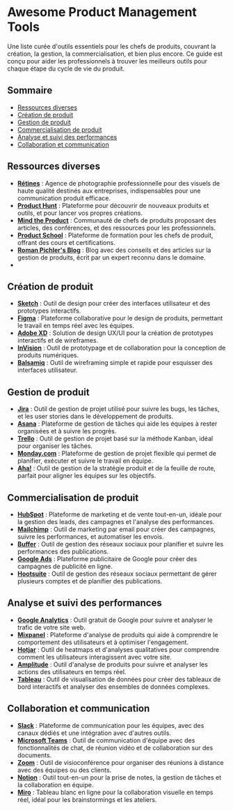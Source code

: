 # Awesome Product Management Tools

Une liste curée d'outils essentiels pour les chefs de produits, couvrant la création, la gestion, la commercialisation, et bien plus encore. Ce guide est conçu pour aider les professionnels à trouver les meilleurs outils pour chaque étape du cycle de vie du produit.

## Sommaire
- [Ressources diverses](#ressources-diverses)
- [Création de produit](#création-de-produit)
- [Gestion de produit](#gestion-de-produit)
- [Commercialisation de produit](#commercialisation-de-produit)
- [Analyse et suivi des performances](#analyse-et-suivi-des-performances)
- [Collaboration et communication](#collaboration-et-communication)

## Ressources diverses
- **[Rétines](https://retines.fr/expertises/photographe-de-produits/)** : Agence de photographie professionnelle pour des visuels de haute qualité destinés aux entreprises, indispensables pour une communication produit efficace.
- **[Product Hunt](https://www.producthunt.com/)** : Plateforme pour découvrir de nouveaux produits et outils, et pour lancer vos propres créations.
- **[Mind the Product](https://www.mindtheproduct.com/)** : Communauté de chefs de produits proposant des articles, des conférences, et des ressources pour les professionnels.
- **[Product School](https://www.productschool.com/)** : Plateforme de formation pour les chefs de produit, offrant des cours et certifications.
- **[Roman Pichler's Blog](https://www.romanpichler.com/blog/)** : Blog avec des conseils et des articles sur la gestion de produits, écrit par un expert reconnu dans le domaine.
- 
## Création de produit
- **[Sketch](https://www.sketch.com/)** : Outil de design pour créer des interfaces utilisateur et des prototypes interactifs.
- **[Figma](https://www.figma.com/)** : Plateforme collaborative pour le design de produits, permettant le travail en temps réel avec les équipes.
- **[Adobe XD](https://www.adobe.com/products/xd.html)** : Solution de design UX/UI pour la création de prototypes interactifs et de wireframes.
- **[InVision](https://www.invisionapp.com/)** : Outil de prototypage et de collaboration pour la conception de produits numériques.
- **[Balsamiq](https://balsamiq.com/)** : Outil de wireframing simple et rapide pour esquisser des interfaces utilisateur.

## Gestion de produit
- **[Jira](https://www.atlassian.com/software/jira)** : Outil de gestion de projet utilisé pour suivre les bugs, les tâches, et les user stories dans le développement de produits.
- **[Asana](https://asana.com/)** : Plateforme de gestion de tâches qui aide les équipes à rester organisées et à suivre les progrès.
- **[Trello](https://trello.com/)** : Outil de gestion de projet basé sur la méthode Kanban, idéal pour organiser les tâches.
- **[Monday.com](https://monday.com/)** : Plateforme de gestion de projet flexible qui permet de planifier, exécuter et suivre le travail en équipe.
- **[Aha!](https://www.aha.io/)** : Outil de gestion de la stratégie produit et de la feuille de route, parfait pour aligner les équipes sur les objectifs.

## Commercialisation de produit
- **[HubSpot](https://www.hubspot.com/)** : Plateforme de marketing et de vente tout-en-un, idéale pour la gestion des leads, des campagnes et l'analyse des performances.
- **[Mailchimp](https://mailchimp.com/)** : Outil de marketing par email pour créer des campagnes, suivre les performances, et automatiser les envois.
- **[Buffer](https://buffer.com/)** : Outil de gestion des réseaux sociaux pour planifier et suivre les performances des publications.
- **[Google Ads](https://ads.google.com/)** : Plateforme publicitaire de Google pour créer des campagnes de publicité en ligne.
- **[Hootsuite](https://hootsuite.com/)** : Outil de gestion des réseaux sociaux permettant de gérer plusieurs comptes et de planifier des publications.

## Analyse et suivi des performances
- **[Google Analytics](https://analytics.google.com/)** : Outil gratuit de Google pour suivre et analyser le trafic de votre site web.
- **[Mixpanel](https://mixpanel.com/)** : Plateforme d'analyse de produits qui aide à comprendre le comportement des utilisateurs et à optimiser l'engagement.
- **[Hotjar](https://www.hotjar.com/)** : Outil de heatmaps et d'analyses qualitatives pour comprendre comment les utilisateurs interagissent avec votre site.
- **[Amplitude](https://amplitude.com/)** : Outil d'analyse de produits pour suivre et analyser les actions des utilisateurs en temps réel.
- **[Tableau](https://www.tableau.com/)** : Outil de visualisation de données pour créer des tableaux de bord interactifs et analyser des ensembles de données complexes.

## Collaboration et communication
- **[Slack](https://slack.com/)** : Plateforme de communication pour les équipes, avec des canaux dédiés et une intégration avec d'autres outils.
- **[Microsoft Teams](https://www.microsoft.com/microsoft-teams/group-chat-software)** : Outil de communication d'équipe avec des fonctionnalités de chat, de réunion vidéo et de collaboration sur des documents.
- **[Zoom](https://zoom.us/)** : Outil de visioconférence pour organiser des réunions à distance avec des équipes ou des clients.
- **[Notion](https://www.notion.so/)** : Outil tout-en-un pour la prise de notes, la gestion de tâches et la collaboration en équipe.
- **[Miro](https://miro.com/)** : Tableau blanc en ligne pour la collaboration visuelle en temps réel, idéal pour les brainstormings et les ateliers.
